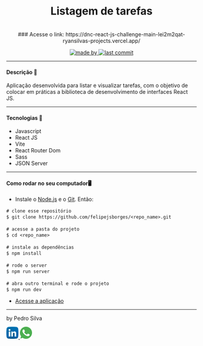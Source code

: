 <div align="center">
	<h1>Listagem de tarefas</h1>
	<br>
	### Acesse o link: https://dnc-react-js-challenge-main-lei2m2qat-ryansilvas-projects.vercel.app/
	<br>
	<p align="center">
		<a href="https://www.linkedin.com/in/pedro-silva-24421228a/">
		  <img alt="made by" src="https://img.shields.io/badge/made%20by-Pedro%20Silva-orange">
		</a>
		<a href="https://github.com/PedroSilvDev-0/">
		  <img alt="last commit" src="https://img.shields.io/github/last-commit/PedroSilvDev-0/PedroSilvDev-0">
		</a>
	</p>
</div>

<hr>

<h4>Descrição 📄</h4>

Aplicação desenvolvida para listar e visualizar tarefas, com o objetivo de colocar em práticas a biblioteca de desenvolvimento de interfaces React JS.

<hr>

<h4>Tecnologias 🚀</h4>

- Javascript
- React JS
- Vite
- React Router Dom
- Sass
- JSON Server

<hr>

<h4>Como rodar no seu computador🖥️</h4>

- Instale o [Node.js](https://nodejs.org/en/download/) e o [Git](https://git-scm.com/book/en/v2/Getting-Started-Installing-Git). Então:

```
# clone esse repositório
$ git clone https://github.com/felipejsborges/<repo_name>.git

# acesse a pasta do projeto
$ cd <repo_name>

# instale as dependências
$ npm install

# rode o server
$ npm run server

# abra outro terminal e rode o projeto
$ npm run dev
```
- [Acesse a aplicação](http://localhost:5173)

<hr>

by Pedro Silva <br>
<div>
	<a href="https://www.linkedin.com/in/pedro-silva-24421228a/">
		<img width="32px" src="https://github.com/felipejsborges/felipejsborges/blob/master/assets/linkedin.svg" alt="LinkedIn">
	</a>
	<a href="https://wa.me/+55088993505836">
		<img width="32px" src="https://github.com/felipejsborges/felipejsborges/blob/master/assets/whatsapp.svg" alt="WhatsApp">
	</a>
</div>
